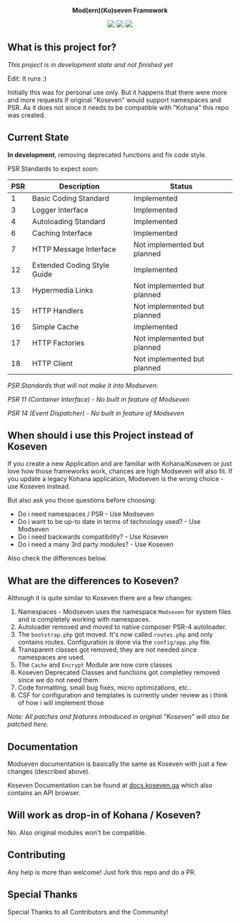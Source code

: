 <p align="center"><b>Mod(ern)(Ko)seven Framework</b></p>

<p align="center">
  <a href="https://packagist.org/packages/modseven/core"><img src="https://poser.pugx.org/modseven/core/v/stable" /></a>
  <a href="https://packagist.org/packages/modseven/core"><img src="https://poser.pugx.org/modseven/core/license.svg" /></a>
  <a href="https://github.com/modseven/core/issues"><img src="https://img.shields.io/github/issues/modseven/core.svg" /></a>
</p>

## What is this project for?

*This project is in development state and not finished yet*

Edit: It runs :)

Initially this was for personal use only. But it happens that there were more and more requests if original "Koseven" would support 
namespaces and PSR. As it does not since it needs to be compatible with "Kohana" this repo was created.

## Current State

__In development__, removing deprecated functions and fix code style.

PSR Standards to expect soon:

| PSR | Description                 | Status                       |
|-----|-----------------------------|------------------------------|
|  1  | Basic Coding Standard       | Implemented                  |
|  3  | Logger Interface            | Implemented                  |
|  4  | Autoloading Standard        | Implemented                  |
|  6  | Caching Interface           | Implemented                  |
|  7  | HTTP Message Interface      | Not implemented but planned  |
|  12 | Extended Coding Style Guide | Implemented                  |
|  13 | Hypermedia Links            | Not implemented but planned  |
|  15 | HTTP Handlers               | Not implemented but planned  |
|  16 | Simple Cache                | Implemented                  |
|  17 | HTTP Factories              | Not implemented but planned  |
|  18 | HTTP Client                 | Not implemented but planned  |

*PSR Standards that will not make it into Modseven:*

*PSR 11 (Container Interface) - No built in feature of Modseven*

*PSR 14 (Event Dispatcher) - No built in feature of Modseven*

## When should i use this Project instead of Koseven

If you create a new Application and are familiar with Kohana/Koseven or just love how those frameworks work, chances are high
Modseven will also fit. If you update a legacy Kohana application, Modseven is the wrong choice - use Koseven instead.

But also ask you those questions before choosing:

- Do i need namespaces / PSR - Use Modseven
- Do i want to be up-to date in terms of technology used? - Use Modseven
- Do i need backwards compatibility? - Use Koseven
- Do i need a many 3rd party modules? - Use Koseven

Also check the differences below.

## What are the differences to Koseven?

Although it is quite similar to Koseven there are a few changes:

1. Namespaces - Modseven uses the namespace `Modseven` for system files and is completely working with namespaces.
2. Autoloader removed and moved to native composer PSR-4 autoloader.
3. The `bootstrap.php` got moved. It's now called `routes.php` and only contains routes. Configuration is done via the `config/app.php` file.
4. Transparent classes got removed, they are not needed since namespaces are used.
5. The `Cache` and `Encrypt` Module are now core classes
6. Koseven Deprecated Classes and functions got completley removed since we do not need them
7. Code formatting, small bug fixes, micro optimizations, etc..
8. CSF for configuration and templates is currently under review as i think of how i will implement those

_Note: All patches and features introduced in original "Koseven" will also be patched here._

## Documentation

Modseven documentation is basically the same as Koseven with just a few changes (described above). 

Koseven Documentation can be found at [docs.koseven.ga](https://docs.koseven.ga) which also contains an API browser.

## Will work as drop-in of Kohana / Koseven?

No. Also original modules won't be compatible.

## Contributing

Any help is more than welcome! Just fork this repo and do a PR.

## Special Thanks

Special Thanks to all Contributors and the Community!
